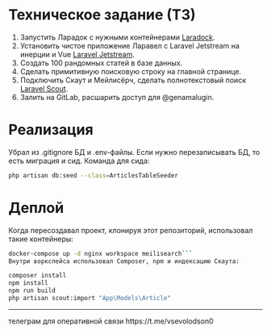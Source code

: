 # Техническое задание (ТЗ)

1. Запустить Ларадок с нужными контейнерами [Laradock](https://laradock.io/).
2. Установить чистое приложение Ларавел с Laravel Jetstream на инерции и Vue [Laravel Jetstream](https://jetstream.laravel.com/introduction.html).
3. Создать 100 рандомных статей в базе данных.
4. Сделать примитивную поисковую строку на главной странице.
5. Подключить Скаут и Мейлисёрч, сделать полнотекстовый поиск [Laravel Scout](https://laravel.com/docs/11.x/scout).
6. Залить на GitLab, расшарить доступ для @genamalugin.

# Реализация

Убрал из .gitignore БД и .env-файлы. Если нужно перезаписывать БД, то есть миграция и сид. Команда для сида:

```bash
php artisan db:seed --class=ArticlesTableSeeder
```

# Деплой

Когда пересоздавал проект, клонируя этот репозиторий, использовал такие контейнеры:

```bash
docker-compose up -d nginx workspace meilisearch```
Внутри воркспейса использовал Composer, npm и индексацию Скаута:
```

```bash
composer install
npm install
npm run build
php artisan scout:import "App\Models\Article"
```

<hr>
телеграм для оперативной связи https://t.me/vsevolodson0